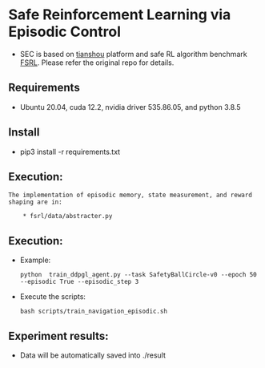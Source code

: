 # Safe Reinforcement Learning via Episodic Control
  * SEC is based on [tianshou](https://tianshou.readthedocs.io/en/master/index.html) platform and safe RL algorithm benchmark [FSRL](https://fsrl.readthedocs.io/). Please refer the original repo for details.


## Requirements

  * Ubuntu 20.04, cuda 12.2, nvidia driver 535.86.05, and python 3.8.5

## Install

  * pip3 install -r requirements.txt

## Execution:

    The implementation of episodic memory, state measurement, and reward shaping are in:
        
        * fsrl/data/abstracter.py

## Execution:
  
  * Example:

        python  train_ddpgl_agent.py --task SafetyBallCircle-v0 --epoch 50  --episodic True --episodic_step 3 

  * Execute the scripts:
         
        bash scripts/train_navigation_episodic.sh

## Experiment results:

  * Data will be automatically saved into ./result